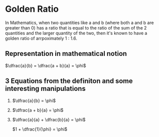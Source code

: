 # Golden Ratio

In Mathematics, when two quantities like a and b (where both a and b are greater than 0) has a ratio that is equal to the ratio of the sum of the 2 quantities and the larger quantity of the two, then it's known to have a golden ratio of arrpoximately 1 : 1.6.

## Representation in mathematical notion

$`\dfrac{a}{b} = \dfrac{a + b}{a} = \phi`$

## 3 Equations from the definiton and some interesting manipulations

1. $`\dfrac{a}{b} = \phi`$

2. $`\dfrac{a + b}{a} = \phi`$

3. $`\dfrac{a}{a} + \dfrac{b}{a} = \phi`$

   $`1 + \dfrac{1}{\phi} = \phi`$

